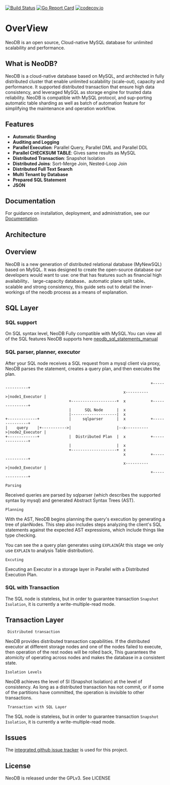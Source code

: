 [![Build Status](https://travis-ci.org/sealdb/neodb.svg?branch=master)](https://travis-ci.org/sealdb/neodb)
[![Go Report Card](https://goreportcard.com/badge/github.com/sealdb/neodb)](https://goreportcard.com/report/github.com/sealdb/neodb)
[![codecov.io](https://codecov.io/gh/sealdb/neodb/graphs/badge.svg)](https://codecov.io/gh/sealdb/neodb/branch/master)

# OverView

NeoDB is an open source, Cloud-native MySQL database for unlimited scalability and performance.

## What is NeoDB?

NeoDB is a cloud-native database based on MySQL, and architected in fully distributed cluster that enable unlimited scalability (scale-out), capacity and performance. It supported distributed transaction that ensure high data consistency, and leveraged MySQL as storage engine for trusted data reliability. NeoDB is compatible with MySQL protocol, and sup-porting automatic table sharding as well as batch of automation feature for simplifying the maintenance and operation workflow.

## Features

- **Automatic Sharding**
- **Auditing and Logging**
- **Parallel Execution**: Parallel Query, Parallel DML and Parallel DDL
- **Parallel CHECKSUM TABLE**: Gives same results as MySQL
- **Distributed Transaction**: Snapshot Isolation
- **Distributed Joins**: Sort-Merge Join, Nested-Loop Join
- **Distributed Full Text Search**
- **Multi Tenant by Database**
- **Prepared SQL Statement**
- **JSON**

## Documentation

For guidance on installation, deployment, and administration, see our [Documentation](docs).

## Architecture

## Overview

NeoDB is a new generation of distributed relational database (MyNewSQL) based on MySQL. It was designed to create the open-source database our developers would want to use: one that has features such as financial high availability、
large-capacity database、automatic plane split table、 scalable and strong consistency, this guide sets out to detail the inner-workings of the neodb process as a means of explanation.

## SQL Layer

### SQL support

On SQL syntax level, NeoDB Fully compatible with MySQL.You can view all of the SQL features NeoDB supports here [neodb_sql_statements_manual](docs/neodb_sql_statements_manual.md)

### SQL parser, planner, executor

After your SQL node receives a SQL request from a mysql client via proxy, NeoDB parses the statement, creates a query plan, and then executes the plan.

                                                                    +---------------+
                                                        x---------->|node1_Executor |
                                +--------------------+  x           +---------------+
                                |      SQL Node      |  x
                                |--------------------|  x
    +-------------+             |     sqlparser      |  x           +---------------+
    |    query    |+----------->|                    |--x---------->|node2_Executor |
    +-------------+             |  Distributed Plan  |  x           +---------------+
                                |                    |  x
                                +--------------------+  x
                                                        x           +---------------+
                                                        x---------->|node3_Executor |
                                                                    +---------------+

`Parsing`

Received queries are parsed by sqlparser (which describes the supported syntax by mysql) and generated Abstract Syntax Trees (AST).

`Planning`

With the AST, NeoDB begins planning the query's execution by generating a tree of planNodes.
This step also includes steps analyzing the client's SQL statements against the expected AST expressions, which include things like type checking.

You can see the a query plan generates using `EXPLAIN`(At this stage we only use `EXPLAIN` to analysis Table distribution).

`Excuting`

Executing an Executor in a storage layer in Parallel with a Distributed Execution Plan.

### SQL with Transaction

The SQL node is stateless, but in order to guarantee transaction `Snapshot Isolation`, it is currently a write-multiple-read mode.

## Transaction Layer

` Distributed transaction`

NeoDB provides distributed transaction capabilities. If the distributed executor at different storage nodes and one of the nodes failed to execute, then operation of the rest nodes will be rolled back, This guarantees the atomicity of operating across nodes and makes the database in a consistent state.

`Isolation Levels`

NeoDB achieves the level of SI (Snapshot Isolation) at the level of consistency. As long as a distributed transaction has not commit, or if some of the partitions have committed, the operation is invisible to other transactions.

` Transaction with SQL Layer`

The SQL node is stateless, but in order to guarantee transaction `Snapshot Isolation`, it is currently a write-multiple-read mode.

## Issues

The [integrated github issue tracker](https://github.com/sealdb/neodb/issues)
is used for this project.

## License

NeoDB is released under the GPLv3. See LICENSE
